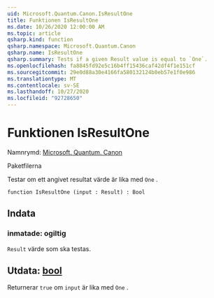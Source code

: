 ```yaml
---
uid: Microsoft.Quantum.Canon.IsResultOne
title: Funktionen IsResultOne
ms.date: 10/26/2020 12:00:00 AM
ms.topic: article
qsharp.kind: function
qsharp.namespace: Microsoft.Quantum.Canon
qsharp.name: IsResultOne
qsharp.summary: Tests if a given Result value is equal to `One`.
ms.openlocfilehash: fa8845fd92e5c16b4ff15436caf42df4f1e151cf
ms.sourcegitcommit: 29e0d88a30e4166fa580132124b0eb57e1f0e986
ms.translationtype: MT
ms.contentlocale: sv-SE
ms.lasthandoff: 10/27/2020
ms.locfileid: "92728650"
---
```

# <a name="isresultone-function"></a>Funktionen IsResultOne

Namnrymd: [Microsoft. Quantum. Canon](xref:Microsoft.Quantum.Canon)

Paketfilerna [](https://nuget.org/packages/)


Testar om ett angivet resultat värde är lika med `One` .

```qsharp
function IsResultOne (input : Result) : Bool
```


## <a name="input"></a>Indata

### <a name="input--__invalidresult__"></a>inmatade: __ogiltig <Result>__

`Result` värde som ska testas.



## <a name="output--bool"></a>Utdata: [bool](xref:microsoft.quantum.lang-ref.bool)

Returnerar `true` om `input` är lika med `One` .